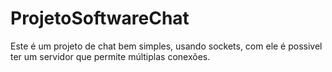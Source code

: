 # ProjetoSoftwareChat
Este é um projeto de chat bem simples, usando sockets, com ele é possivel ter um servidor que permite múltiplas conexões.
